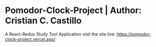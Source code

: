 # Pomodor-Clock-Project | Author: Cristian C. Castillo
A React-Redux Study Tool Application
visit the site live: https://pomodor-clock-project.vercel.app/
